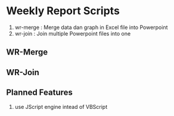# Weekly Report Scripts

 1. wr-merge : Merge data dan graph in Excel file into Powerpoint
 2. wr-join : Join multiple Powerpoint files into one

## WR-Merge


## WR-Join


## Planned Features

 1. use JScript engine intead of VBScript

